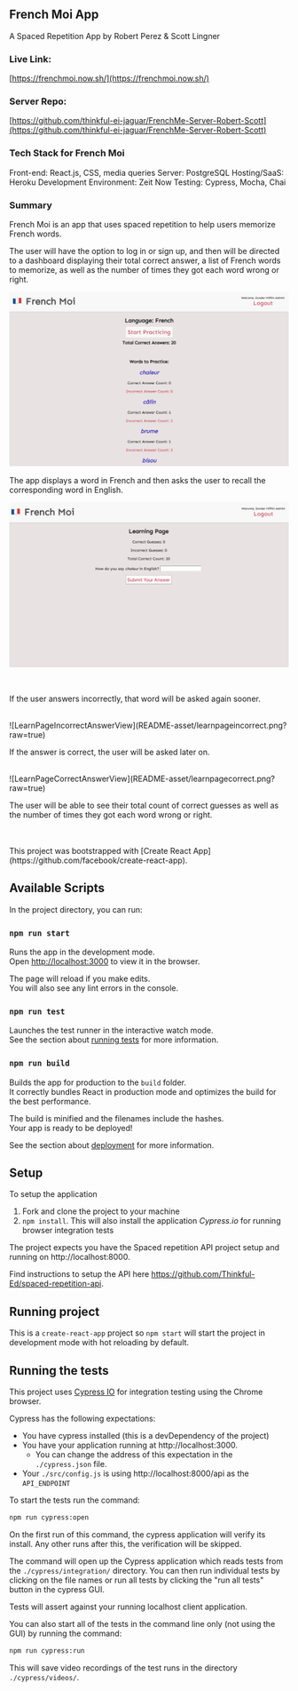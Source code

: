 ## French Moi App
A Spaced Repetition App by Robert Perez & Scott Lingner

### Live Link: 
[https://frenchmoi.now.sh/](https://frenchmoi.now.sh/)

### Server Repo: 
[https://github.com/thinkful-ei-jaguar/FrenchMe-Server-Robert-Scott](https://github.com/thinkful-ei-jaguar/FrenchMe-Server-Robert-Scott)

### Tech Stack for French Moi
Front-end: React.js, CSS, media queries
Server: PostgreSQL
Hosting/SaaS: Heroku 
Development Environment: Zeit Now
Testing: Cypress, Mocha, Chai

### Summary
French Moi is an app that uses spaced repetition to help users memorize French words.

The user will have the option to log in or sign up, and then will be directed to a dashboard displaying their total correct answer, a list of French words to memorize, as well as the number of times they got each word wrong or right. 
<br />

![Dashboard](README-asset/dashboard.png?raw=true)

The app displays a word in French and then asks the user to recall the corresponding word in English.
<br />

![LearnPageFirstView](README-asset/learnpage1.png?raw=true)

<br />


If the user answers incorrectly, that word will be asked again sooner. 

<br />
![LearnPageIncorrectAnswerView](README-asset/learnpageincorrect.png?raw=true)

If the answer is correct, the user will be asked later on.

<br />
![LearnPageCorrectAnswerView](README-asset/learnpagecorrect.png?raw=true)


The user will be able to see their total count of correct guesses as well as the number of times they got each word wrong or right.





<br />


<br />
This project was bootstrapped with [Create React App](https://github.com/facebook/create-react-app).

## Available Scripts

In the project directory, you can run:

### `npm run start`

Runs the app in the development mode.<br />
Open [http://localhost:3000](http://localhost:3000) to view it in the browser.

The page will reload if you make edits.<br />
You will also see any lint errors in the console.

### `npm run test`

Launches the test runner in the interactive watch mode.<br />
See the section about [running tests](https://facebook.github.io/create-react-app/docs/running-tests) for more information.

### `npm run build`

Builds the app for production to the `build` folder.<br />
It correctly bundles React in production mode and optimizes the build for the best performance.

The build is minified and the filenames include the hashes.<br />
Your app is ready to be deployed!

See the section about [deployment](https://facebook.github.io/create-react-app/docs/deployment) for more information.

## Setup

To setup the application

1. Fork and clone the project to your machine
2. `npm install`. This will also install the application *Cypress.io* for running browser integration tests

The project expects you have the Spaced repetition API project setup and running on http://localhost:8000.

Find instructions to setup the API here https://github.com/Thinkful-Ed/spaced-repetition-api.

## Running project

This is a `create-react-app` project so `npm start` will start the project in development mode with hot reloading by default.

## Running the tests

This project uses [Cypress IO](https://docs.cypress.io) for integration testing using the Chrome browser.

Cypress has the following expectations:

- You have cypress installed (this is a devDependency of the project)
- You have your application running at http://localhost:3000.
  - You can change the address of this expectation in the `./cypress.json` file.
- Your `./src/config.js` is using http://localhost:8000/api as the `API_ENDPOINT`

To start the tests run the command:

```bash
npm run cypress:open
```

On the first run of this command, the cypress application will verify its install. Any other runs after this, the verification will be skipped.

The command will open up the Cypress application which reads tests from the `./cypress/integration/` directory. You can then run individual tests by clicking on the file names or run all tests by clicking the "run all tests" button in the cypress GUI.

Tests will assert against your running localhost client application.

You can also start all of the tests in the command line only (not using the GUI) by running the command:

```bash
npm run cypress:run
```

This will save video recordings of the test runs in the directory `./cypress/videos/`.
